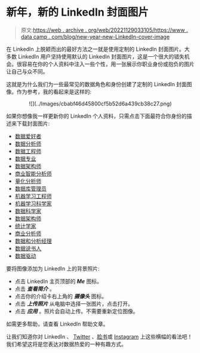 # 新年，新的 LinkedIn 封面图片

> 原文:[https://web . archive . org/web/20221129033105/https://www . data camp . com/blog/new-year-new-LinkedIn-cover-image](https://web.archive.org/web/20221129033105/https://www.datacamp.com/blog/new-year-new-linkedin-cover-image)

在 LinkedIn 上脱颖而出的最好方法之一就是使用定制的 LinkedIn 封面图片。大多数 LinkedIn 用户坚持使用默认的 LinkedIn 封面图片，这是一个很大的错失机会。很容易在你的个人资料中注入一些个性，用一张展示你职业身份或抱负的图片让自己与众不同。

这就是为什么我们为一些最常见的数据角色和身份创建了定制的 LinkedIn 封面图像。作为参考，我的看起来是这样的:

<center>![](../Images/cbabf46d45800cf5b52d6a439cb38c27.png)</center>

如果你想像我一样更新你的 LinkedIn 个人资料，只需点击下面最符合你身份的描述来下载封面图片:

*   [数据爱好者](https://web.archive.org/web/20220630222059/https://res.cloudinary.com/dyd911kmh/image/upload/f_auto,q_auto:best/v1610040100/Linkedin_Cover_-_Data_Enthusiast_qgfd0z.png)
*   [数据分析师](https://web.archive.org/web/20220630222059/https://res.cloudinary.com/dyd911kmh/image/upload/f_auto,q_auto:best/v1610040676/Linkedin_Cover_-_Data_Analyst_cb4umx.png)
*   [数据工程师](https://web.archive.org/web/20220630222059/https://res.cloudinary.com/dyd911kmh/image/upload/f_auto,q_auto:best/v1610040100/Linkedin_Cover_-_Data_Engineer_enf4cd.png)
*   [数据专业](https://web.archive.org/web/20220630222059/https://res.cloudinary.com/dyd911kmh/image/upload/f_auto,q_auto:best/v1610040100/Linkedin_Cover_-_Data_Professional_vowtyw.png)
*   [数据架构师](https://web.archive.org/web/20220630222059/https://res.cloudinary.com/dyd911kmh/image/upload/f_auto,q_auto:best/v1610040100/Linkedin_Cover_-_Data_Architect_vomzkz.png)
*   [商业智能分析师](https://web.archive.org/web/20220630222059/https://res.cloudinary.com/dyd911kmh/image/upload/f_auto,q_auto:best/v1610040553/Linkedin_Cover_-_Business_Intelligence_Analyst_pwivdt.png)
*   [量化分析师](https://web.archive.org/web/20220630222059/https://res.cloudinary.com/dyd911kmh/image/upload/f_auto,q_auto:best/v1610380543/Linkedin_Cover_-_Quantitative_Analyst_zkq29v.png)
*   [数据库管理员](https://web.archive.org/web/20220630222059/https://res.cloudinary.com/dyd911kmh/image/upload/f_auto,q_auto:best/v1610039229/Linkedin_Cover_-_Database_Administrator_virz8n.png)
*   [机器学习工程师](https://web.archive.org/web/20220630222059/https://res.cloudinary.com/dyd911kmh/image/upload/f_auto,q_auto:best/v1610039227/Linkedin_Cover_-_Machine_Learning_Engineer_nv0ytj.png)
*   [机器学习科学家](https://web.archive.org/web/20220630222059/https://res.cloudinary.com/dyd911kmh/image/upload/f_auto,q_auto:best/v1610039224/Linkedin_Cover_-_Machine_Learning_Scientist_dwrdkl.png)
*   [数据科学家](https://web.archive.org/web/20220630222059/https://res.cloudinary.com/dyd911kmh/image/upload/f_auto,q_auto:best/v1610040100/Linkedin_Cover_-_Data_Scientist_py4mog.png)
*   [数据架构师](https://web.archive.org/web/20220630222059/https://res.cloudinary.com/dyd911kmh/image/upload/f_auto,q_auto:best/v1610040100/Linkedin_Cover_-_Data_Architect_vomzkz.png)
*   [统计学家](https://web.archive.org/web/20220630222059/https://res.cloudinary.com/dyd911kmh/image/upload/f_auto,q_auto:best/v1610040550/Linkedin_Cover_-_Statistician_wlxcwh.png)
*   [商业分析师](https://web.archive.org/web/20220630222059/https://res.cloudinary.com/dyd911kmh/image/upload/f_auto,q_auto:best/v1610040551/Linkedin_Cover_-_Business_Analyst_typawx.png)
*   [数据和分析经理](https://web.archive.org/web/20220630222059/https://res.cloudinary.com/dyd911kmh/image/upload/f_auto,q_auto:best/v1610040100/Linkedin_Cover_-_Data_and_Analytics_Manager_i4ozqa.png)
*   [数据说书人](https://web.archive.org/web/20220630222059/https://res.cloudinary.com/dyd911kmh/image/upload/f_auto,q_auto:best/v1610039231/Linkedin_Cover_-_Data_Storyteller_ygvafx.png)
*   [数据驱动](https://web.archive.org/web/20220630222059/https://res.cloudinary.com/dyd911kmh/image/upload/f_auto,q_auto:best/v1610040101/Linkedin_Cover_-_Data-Driven_t1tqsx.png)

要将图像添加为 LinkedIn 上的背景照片:

*   点击 LinkedIn 主页顶部的 ***Me*** 图标。
*   点击 ***查看简介*** 。
*   点击你的介绍卡右上角的 ***摄像头*** 图标。
*   点击 ***上传照片*** 从电脑中选择一张图片，点击打开。
*   点击 ***应用*** 。照片会自动上传。不需要重新定位图像。

如需更多帮助，请查看 LinkedIn 帮助文章。

让我们知道你对 LinkedIn 、 [Twitter](https://web.archive.org/web/20220630222059/https://twitter.com/DataCamp) 、[脸书](https://web.archive.org/web/20220630222059/https://www.facebook.com/datacampinc/)或 [Instagram](https://web.archive.org/web/20220630222059/https://www.instagram.com/datacamp/) 上这些横幅的看法吧！我们希望这将是您表达对数据热爱的一种有趣方式。